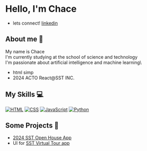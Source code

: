 # Hello, I'm Chace
- lets connect!
[linkedin](https://www.linkedin.com/in/chace-tan-ba72162ba/)
## About me 🤗

My name is Chace\
I'm currently studying at the school of science and technology\
I'm passionate about artificial intelligence and machine learning\
- html simp
- 2024 ACTO React@SST INC.

## My Skills 💻
<p>
    <a href="https://github.com/search?q=user%3ADenverCoder1+is%3Arepo+language%3Ahtml"><img alt="HTML" src="https://img.shields.io/badge/HTML%20-%23E34F26.svg?logo=html5&logoColor=white"></a>
    <a href="https://github.com/search?q=user%3ADenverCoder1+is%3Arepo+language%3Acss"><img alt="CSS" src="https://img.shields.io/badge/CSS%20-%231572B6.svg?logo=css3&logoColor=white"></a>
    <a href="https://github.com/search?q=user%3ADenverCoder1+is%3Arepo+language%3Ajavascript"><img alt="JavaScript" src="https://img.shields.io/badge/JavaScript%20-%23F7DF1E.svg?logo=javascript&logoColor=black"></a>
    <a href="https://github.com/search?q=user%3ADenverCoder1+is%3Arepo+language%3Apython"><img alt="Python" src="https://img.shields.io/badge/Python%20-%2314354C.svg?logo=python&logoColor=white"></a>


## Some Projects 📁
- [2024 SST Open House App](https://github.com/sst-inc/openhouseapp2024)
- UI for [SST Virtual Tour app](https://github.com/tedydevmac/virtualtour)
